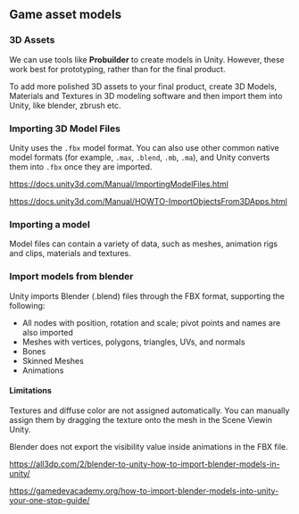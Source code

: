 ## Game asset models

### 3D Assets

We can use tools like **Probuilder** to create models in Unity. However, these work best for prototyping, rather than for the final product.

To add more polished 3D assets to your final product, create 3D Models, Materials and Textures in 3D modeling software and then import them into Unity, like blender, zbrush etc.

### Importing 3D Model Files
Unity uses the `.fbx` model format. You can also use other common native model formats (for example, `.max`, `.blend`, `.mb`, `.ma`), and Unity converts them into `.fbx` once they are imported.

https://docs.unity3d.com/Manual/ImportingModelFiles.html

https://docs.unity3d.com/Manual/HOWTO-ImportObjectsFrom3DApps.html

### Importing a model
Model files can contain a variety of data, such as meshes, animation rigs and clips, materials and textures.



### Import models from blender

Unity imports Blender (.blend) files through the FBX format, supporting the following:

- All nodes with position, rotation and scale; pivot points and names are also imported
- Meshes with vertices, polygons, triangles, UVs, and normals
- Bones
- Skinned Meshes
- Animations

#### Limitations
Textures and diffuse color are not assigned automatically. You can manually assign them by dragging the texture onto the mesh in the Scene Viewin Unity.

Blender does not export the visibility value inside animations in the FBX file.


https://all3dp.com/2/blender-to-unity-how-to-import-blender-models-in-unity/

https://gamedevacademy.org/how-to-import-blender-models-into-unity-your-one-stop-guide/
